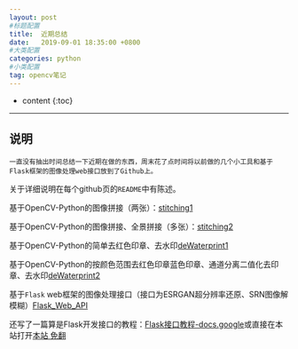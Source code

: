 ```yaml
---
layout: post
#标题配置
title:  近期总结
date:   2019-09-01 18:35:00 +0800
#大类配置
categories: python
#小类配置
tag: opencv笔记
---
```


* content
{:toc}

---

## 说明

	一直没有抽出时间总结一下近期在做的东西，周末花了点时间将以前做的几个小工具和基于Flask框架的图像处理web接口放到了Github上。

关于详细说明在每个github页的`README`中有陈述。

基于OpenCV-Python的图像拼接（两张）：[stitching1](https://github.com/samggggflynn/panorama-stitching)

基于OpenCV-Python的图像拼接、全景拼接（多张）：[stitching2](https://github.com/samggggflynn/image-stitching-opencv)

基于OpenCV-Python的简单去红色印章、去水印[deWaterprint1](https://github.com/samggggflynn/De_water_print)

基于OpenCV-Python的按颜色范围去红色印章蓝色印章、通道分离二值化去印章、去水印[deWaterprint2](https://github.com/samggggflynn/delWaterprint)

基于`Flask` web框架的图像处理接口（接口为ESRGAN超分辨率还原、SRN图像解模糊）[Flask_Web_API](https://github.com/samggggflynn/Web_Api_of_Deblurring_And_Super-resolution)

还写了一篇算是Flask开发接口的教程：[Flask接口教程-docs.google](https://docs.google.com/document/d/1Uz9bXmIwuDs3OF0N7jgBHIjbh74po8BcMqMpEA2XNgA/edit?usp=sharing)或直接在本站打开[本站 免翻](http://samgggg.tk/Falsk_web_API_for_image_process/) 